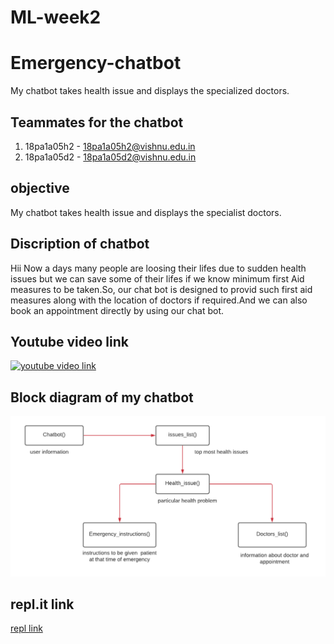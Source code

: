 # ML-week2
# Emergency-chatbot
My chatbot takes health issue and displays the specialized doctors.

## Teammates for the chatbot
1. 18pa1a05h2 - 18pa1a05h2@vishnu.edu.in
2. 18pa1a05d2 - 18pa1a05d2@vishnu.edu.in

## objective
My chatbot takes health issue and displays the specialist doctors.

## Discription of chatbot
Hii Now a days many people are loosing their lifes due to sudden health issues but we can save some of their lifes if we know minimum first Aid measures to be taken.So, our chat bot is designed to provid such first aid measures along with the location of doctors if required.And we can also book an appointment directly by using our chat bot.

## Youtube video link
 [![youtube video link](https://img.youtube.com/vi/cw04P85H7O0/0.jpg)](https://www.youtube.com/watch?v=cw04P85H7O0)


## Block diagram of my chatbot
 ![Block diagram](https://raw.githubusercontent.com/18pa1a05h2/MLchatbot/main/Blank%20diagram.png)

## repl.it link
[repl link](https://week2.18pa1a05h2yagna.repl.co)
